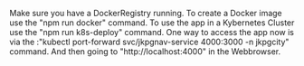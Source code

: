 Make sure you have a DockerRegistry running.
To create a Docker image use the "npm run docker" command.
To use the app in a Kybernetes Cluster use the "npm run k8s-deploy" command.
One way to access the app now is via the :"kubectl port-forward svc/jkpgnav-service 4000:3000 -n jkpgcity" command.
And then going to "http://localhost:4000" in the Webbrowser.
